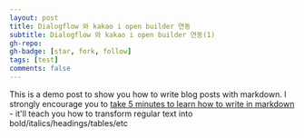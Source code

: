 ```yaml
---
layout: post
title: Dialogflow 와 kakao i open builder 연동
subtitle: Dialogflow 와 kakao i open builder 연동(1)
gh-repo: 
gh-badge: [star, fork, follow]
tags: [test]
comments: false
---
```


This is a demo post to show you how to write blog posts with markdown.  I strongly encourage you to [take 5 minutes to learn how to write in markdown](https://markdowntutorial.com/) - it'll teach you how to transform regular text into bold/italics/headings/tables/etc